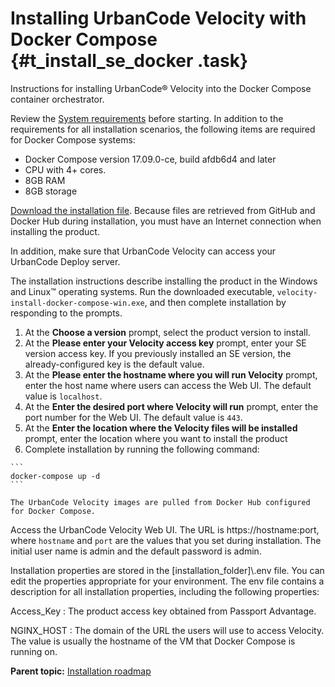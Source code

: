 # Installing UrbanCode Velocity with Docker Compose {#t_install_se_docker .task}

Instructions for installing UrbanCode® Velocity into the Docker Compose container orchestrator.

Review the [System requirements](c_install_se_requirements.md#) before starting. In addition to the requirements for all installation scenarios, the following items are required for Docker Compose systems:

-   Docker Compose version 17.09.0-ce, build afdb6d4 and later
-   CPU with 4+ cores.
-   8GB RAM
-   8GB storage

[Download the installation file](https://github.com/IBM/velocity-se/releases). Because files are retrieved from GitHub and Docker Hub during installation, you must have an Internet connection when installing the product.

In addition, make sure that UrbanCode Velocity can access your UrbanCode Deploy server.

The installation instructions describe installing the product in the Windows and Linux™ operating systems. Run the downloaded executable, `velocity-install-docker-compose-win.exe`, and then complete installation by responding to the prompts.

1.   At the **Choose a version** prompt, select the product version to install. 
2.   At the **Please enter your Velocity access key** prompt, enter your SE version access key. If you previously installed an SE version, the already-configured key is the default value.
3.   At the **Please enter the hostname where you will run Velocity** prompt, enter the host name where users can access the Web UI. The default value is `localhost`.
4.   At the **Enter the desired port where Velocity will run** prompt, enter the port number for the Web UI. The default value is `443`.
5.   At the **Enter the location where the Velocity files will be installed** prompt, enter the location where you want to install the product 
6.   Complete installation by running the following command: 

    ```
    docker-compose up -d
    ```

    The UrbanCode Velocity images are pulled from Docker Hub configured for Docker Compose.


Access the UrbanCode Velocity Web UI. The URL is https://hostname:port, where `hostname` and `port` are the values that you set during installation. The initial user name is admin and the default password is admin.

Installation properties are stored in the \[installation\_folder\]\\.env file. You can edit the properties appropriate for your environment. The env file contains a description for all installation properties, including the following properties:

 Access\_Key
 :   The product access key obtained from Passport Advantage.

  NGINX\_HOST
 :   The domain of the URL the users will use to access Velocity. The value is usually the hostname of the VM that Docker Compose is running on.

 **Parent topic:** [Installation roadmap](../topics/c_install_se_roadmap.md)

